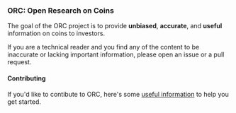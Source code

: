 ### ORC: Open Research on Coins

The goal of the ORC project is to provide **unbiased**, **accurate**, and **useful** information on coins to investors.

If you are a technical reader and you find any of the content to be inaccurate or lacking important information, please open an issue or a pull request.

#### Contributing

If you'd like to contibute to ORC, here's some [useful information](/CONTRIBUTING.md) to help you get started. 
